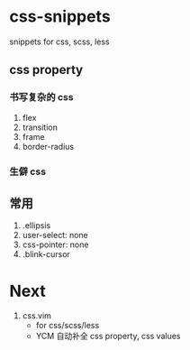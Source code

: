 # css-snippets

snippets for css, scss, less

## css property

### 书写复杂的 css

1. flex
1. transition
1. frame
1. border-radius

### 生僻 css

## 常用

1. .ellipsis
1. user-select: none
1. css-pointer: none
1. .blink-cursor

# Next

1. css.vim
    - for css/scss/less
    - YCM 自动补全 css property, css values
